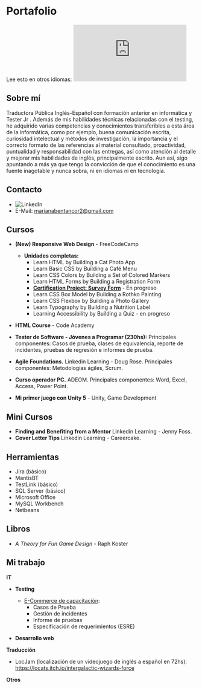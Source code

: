 # Portafolio


Lee esto en otros idiomas: ![English](https://github.com/marianabv/Portfolio/blob/main/README_en.md)

## Sobre mí
Traductora Pública Inglés-Español con formación anterior en informática y Tester Jr . Además de mis habilidades técnicas relacionadas con el testing, he adquirido varias competencias y conocimientos transferibles a esta área de la informática, como por ejemplo, buena comunicación escrita, curiosidad intelectual y métodos de investigación, la importancia y el correcto formato de las referencias al material consultado, proactividad, puntualidad y responsabilidad con las entregas, así como atención al detalle y mejorar mis habilidades de inglés, principalmente escrito.  Aun así, sigo apuntando a más ya que tengo la convicción de que el conocimiento es una fuente inagotable y nunca sobra, ni en idiomas ni en tecnología.

## Contacto
* ![LinkedIn](https://www.linkedin.com/in/marianabentancorvero/)
* E-Mail: marianabentancor2@gmail.com

## Cursos
* **(New) Responsive Web Design** - FreeCodeCamp
    * **Unidades completas:**
      * Learn HTML by Building a Cat Photo App
      * Learn Basic CSS by Building a Café Menu
      * Learn CSS Colors by Building a Set of Colored Markers
      * Learn HTML Forms by Building a Registration Form
      * [**Certification Project: Survey Form**](https://github.com/marianabv/FreeCodeCamp_SurveyForm) - En progreso
      * Learn CSS Box Model by Building a Rothko Painting
      * Learn CSS Flexbox by Building a Photo Gallery
      * Learn Typography by Building a Nutrition Label
      * Learning Accessibility by Building a Quiz - en progreso


* **HTML Course** - Code Academy  
* **Tester de Software - Jóvenes a Programar (230hs):** Principales componentes: Casos de prueba, clases de equivalencia, reporte de incidentes, pruebas de regresión e informes de prueba.
* **Agile Foundations.** Linkedin Learning - Doug Rose. Principales componentes: Metodologías ágiles, Scrum.
* **Curso operador PC.** ADEOM. Principales componentes: Word, Excel, Access, Power Point.
*  **Mi primer juego con Unity 5** - Unity, Game Development


## Mini Cursos
* **Finding and Benefiting from a Mentor** Linkedin Learning - Jenny Foss. 
* **Cover Letter Tips** Linkedin Learning - Careercake.


## Herramientas
* Jira (básico)
* MantisBT
* TestLink (básico)
* SQL Server (básico)
* Microsoft Office
* MySQL Workbench
* Netbeans

## Libros
* _A Theory for Fun Game Design_ - Raph Koster 


## Mi trabajo

**IT**
* **Testing**
   * [E-Commerce de capacitación](https://japceibal.github.io/e-mercado-TESTING/index.html):
      * Casos de Prueba
      * Gestión de incidentes
      * Informe de pruebas
      * Especificación de requerimientos (ESRE)
    
 * **Desarrollo web**


**Traducción**
* LocJam (localización de un videojuego de inglés a español en 72hs): https://locats.itch.io/intergalactic-wizards-force

**Otros**
